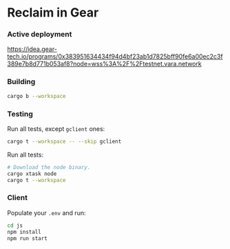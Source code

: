 
# Reclaim in Gear

### Active deployment

https://idea.gear-tech.io/programs/0x383951634434f94d4bf23ab1d7825bff90fe6a00ec2c3f389e7b8d771b053af8?node=wss%3A%2F%2Ftestnet.vara.network

### Building

```sh
cargo b --workspace
```

### Testing

Run all tests, except `gclient` ones:
```sh
cargo t --workspace -- --skip gclient
```

Run all tests:
```sh
# Download the node binary.
cargo xtask node
cargo t --workspace
```

### Client 

Populate your `.env` and run:
```sh
cd js
npm install
npm run start
```



